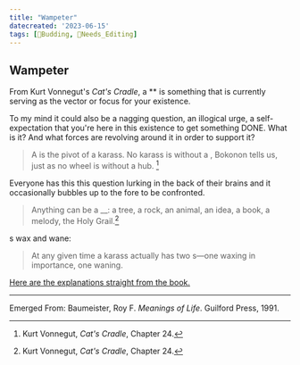 ```yaml
---
title: "Wampeter"
datecreated: '2023-06-15'
tags: [🌿Budding, 🧹Needs_Editing]
---
```

## Wampeter

From Kurt Vonnegut's *Cat's Cradle*, a ** is something that is currently serving as the vector or focus for your existence. 

To my mind it could also be a nagging question, an illogical urge, a self-expectation that you're here in this existence to get something DONE. What is it? And what forces are revolving around it in order to support it?

>A  is the pivot of a karass. No karass is without a , Bokonon tells us, just as no wheel is without a hub. [^1]

[^1]: Kurt Vonnegut, *Cat's Cradle*, Chapter 24.

Everyone has this this question lurking in the back of their brains and it occasionally bubbles up to the fore to be confronted.

>Anything can be a __: a tree, a rock, an animal, an idea, a book, a melody, the Holy Grail.[^2]

[^2]: Kurt Vonnegut, *Cat's Cradle*, Chapter 24.

s wax and wane:

 >At any given time a karass actually has two s—one waxing in importance, one waning.

[Here are the explanations straight from the book.](https://catscradle.neocities.org/chapter-24.html)

***
Emerged From: Baumeister, Roy F. *Meanings of Life*. Guilford Press, 1991.